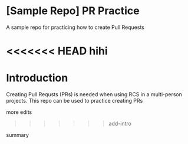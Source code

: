 # [Sample Repo] PR Practice
A sample repo for practicing how to create Pull Requests

<<<<<<< HEAD
hihi
=======
# Introduction
Creating Pull Requsts (PRs) is needed when using RCS in a multi-person projects. This repo can be used to practice creating PRs

more edits
>>>>>>> add-intro

summary